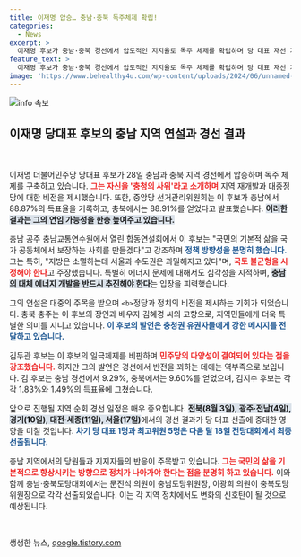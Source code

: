 ```yaml
---
title: 이재명 압승… 충남·충북 독주체제 확립!
categories:
  - News
excerpt: >
  이재명 후보가 충남·충북 경선에서 압도적인 지지율로 독주 체제를 확립하며 당 대표 재선 가능성을 높였다. 충청의 사위로서 지역 발전과 대체 에너지 개발을 강조하며 강력한 메시지를 던진 그의 행보가 주목받고 있다.
feature_text: >
  이재명 후보가 충남·충북 경선에서 압도적인 지지율로 독주 체제를 확립하며 당 대표 재선 가능성을 높였다. 충청의 사위로서 지역 발전과 대체 에너지 개발을 강조하며 강력한 메시지를 던진 그의 행보가 주목받고 있다.
image: 'https://www.behealthy4u.com/wp-content/uploads/2024/06/unnamed-file.png'
---
```


<p><img src="https://www.behealthy4u.com/wp-content/uploads/2024/06/unnamed-file.png" alt="info 속보" /></p>

<h2 data-ke-size="size26">이재명 당대표 후보의 충남 지역 연설과 경선 결과</h2>

<p data-ke-size="size16">&nbsp;</p>

<p>이재명 더불어민주당 당대표 후보가 28일 충남과 충북 지역 경선에서 압승하며 독주 체제를 구축하고 있습니다. <b><span style="color: #ee2323;">그는 자신을 '충청의 사위'라고 소개하며</span></b> 지역 재개발과 대중정당에 대한 비전을 제시했습니다. 또한, 중앙당 선거관리위원회는 이 후보가 충남에서 88.87%의 득표율을 기록하고, 충북에서는 88.91%를 얻었다고 발표했습니다. <b><span style="background-color: #21538527;">이러한 결과는 그의 연임 가능성을 한층 높여주고 있습니다.</span></b> </p>

<p>충남 공주 충남교통연수원에서 열린 합동연설회에서 이 후보는 "국민의 기본적 삶을 국가 공동체에서 보장하는 사회를 만들겠다"고 강조하며 <b><span style="color: #1a5490;">정책 방향성을 분명히 했습니다.</span></b> 그는 특히, "지방은 소멸하는데 서울과 수도권은 과밀해지고 있다"며, <b><span style="color: #ee2323;">국토 불균형을 시정해야 한다</span></b>고 주장했습니다. 특별히 에너지 문제에 대해서도 심각성을 지적하며, <b><span style="background-color: #21538527;">충남의 대체 에너지 개발을 반드시 추진해야 한다</span></b>는 입장을 피력했습니다. </p>

<p>그의 연설은 대중의 주목을 받으며 <code>&lt;b&gt;</code>정당과 정치의 비전을 제시하는 기회가 되었습니다. 충북 충주는 이 후보의 장인과 배우자 김혜경 씨의 고향으로, 지역민들에게 더욱 특별한 의미를 지니고 있습니다. <b><span style="color: #1a5490;">이 후보의 발언은 충청권 유권자들에게 강한 메시지를 전달하고 있습니다.</span></b> </p>

<p>김두관 후보는 이 후보의 일극체제를 비판하며 <b><span style="color: #ee2323;">민주당의 다양성이 결여되어 있다는 점을 강조했습니다.</span></b> 하지만 그의 발언은 경선에서 반전을 꾀하는 데에는 역부족으로 보입니다. 김 후보는 충남 경선에서 9.29%, 충북에서는 9.60%를 얻었으며, 김지수 후보는 각각 1.83%와 1.49%의 득표율에 그쳤습니다.</p>

<p>앞으로 진행될 지역 순회 경선 일정은 매우 중요합니다. <b><span style="background-color: #21538527;">전북(8월 3일), 광주·전남(4일), 경기(10일), 대전·세종(11일), 서울(17일)</span></b>에서의 경선 결과가 당 대표 선출에 중대한 영향을 미칠 것입니다. <b><span style="color: #1a5490;">차기 당 대표 1명과 최고위원 5명은 다음 달 18일 전당대회에서 최종 선출됩니다.</span></b> </p>

<p>충남 지역에서의 당원들과 지지자들의 반응이 주목받고 있습니다. <b><span style="color: #ee2323;">그는 국민의 삶을 기본적으로 향상시키는 방향으로 정치가 나아가야 한다는 점을 분명히 하고 있습니다.</span></b> 이와 함께 충남·충북도당대회에서는 문진석 의원이 충남도당위원장, 이광희 의원이 충북도당위원장으로 각각 선출되었습니다. 이는 각 지역 정치에서도 변화의 신호탄이 될 것으로 예상됩니다. </p>

<p data-ke-size="size16">&nbsp;</p>
생생한 뉴스, <a href="https://qoogle.tistory.com" rel="dofollow">qoogle.tistory.com</a>


